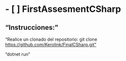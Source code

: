 # - [ ] FirstAssesmentCSharp

## “Instrucciones:”

“Realice un clonado del repositorio: git clone https://github.com/Kerolink/FinalCSharp.git”

“dotnet run”